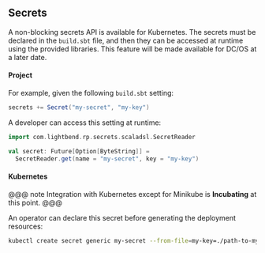 ## Secrets

A non-blocking secrets API is available for Kubernetes. The secrets must be declared in the `build.sbt` file, and then they can be accessed at runtime using the provided libraries. This feature will be made available for DC/OS at a later date.

#### Project

For example, given the following `build.sbt` setting:

```sbt
secrets += Secret("my-secret", "my-key")
```

A developer can access this setting at runtime:

```scala
import com.lightbend.rp.secrets.scaladsl.SecretReader

val secret: Future[Option[ByteString]] =
  SecretReader.get(name = "my-secret", key = "my-key")
```

#### Kubernetes

<link rel="stylesheet" type="text/css" href="../css/custom.css">

@@@ note
Integration with Kubernetes except for Minikube is **Incubating** at this point.
@@@

An operator can declare this secret before generating the deployment resources:

```bash
kubectl create secret generic my-secret --from-file=my-key=./path-to-my-secret-file
```
